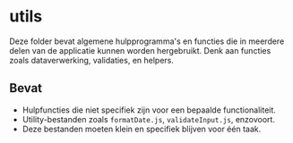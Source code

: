 # utils

Deze folder bevat algemene hulpprogramma's en functies die in meerdere delen van de applicatie kunnen worden hergebruikt. Denk aan functies zoals dataverwerking, validaties, en helpers.

## Bevat
- Hulpfuncties die niet specifiek zijn voor een bepaalde functionaliteit.
- Utility-bestanden zoals `formatDate.js`, `validateInput.js`, enzovoort.
- Deze bestanden moeten klein en specifiek blijven voor één taak.

